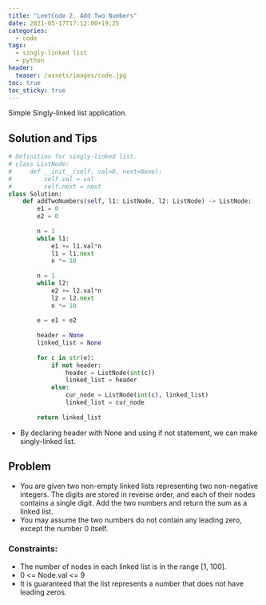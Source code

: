 ```yaml
---
title: "LeetCode 2. Add Two Numbers"
date: 2021-05-17T17:12:00+19:25
categories:
  - code
tags:
  - singly-linked list
  - python
header:
  teaser: /assets/images/code.jpg
toc: true
toc_sticky: true
---
```

Simple Singly-linked list application.

## Solution and Tips
```python
# Definition for singly-linked list.
# class ListNode:
#     def __init__(self, val=0, next=None):
#         self.val = val
#         self.next = next
class Solution:
    def addTwoNumbers(self, l1: ListNode, l2: ListNode) -> ListNode:
        e1 = 0
        e2 = 0
        
        n = 1
        while l1:
            e1 += l1.val*n
            l1 = l1.next
            n *= 10
            
        n = 1
        while l2:
            e2 += l2.val*n
            l2 = l2.next
            n *= 10
            
        e = e1 + e2
            
        header = None
        linked_list = None
        
        for c in str(e):
            if not header:
                header = ListNode(int(c))
                linked_list = header
            else:
                cur_node = ListNode(int(c), linked_list)
                linked_list = cur_node
                
        return linked_list
```

* By declaring header with None and using if not statement, we can make singly-linked list.

## Problem
* You are given two non-empty linked lists representing two non-negative integers. The digits are stored in reverse order, and each of their nodes contains a single digit. Add the two numbers and return the sum as a linked list.
* You may assume the two numbers do not contain any leading zero, except the number 0 itself.

### Constraints:
* The number of nodes in each linked list is in the range [1, 100].
* 0 <= Node.val <= 9
* It is guaranteed that the list represents a number that does not have leading zeros.